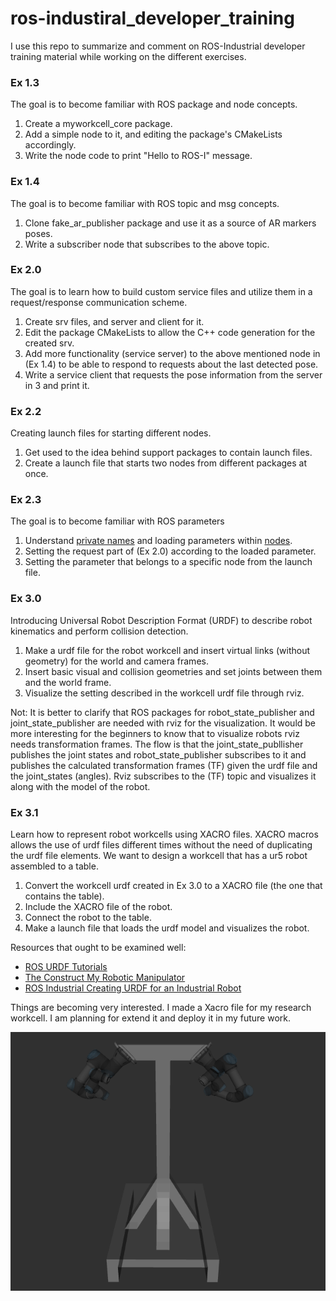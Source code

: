 # ros-industiral_developer_training
I use this repo to summarize and comment on ROS-Industrial developer training material while working on the different exercises.
 
### Ex 1.3 
The goal is to become familiar with ROS package and node concepts.
1. Create a myworkcell_core package.
2. Add a simple node to it, and editing the package's CMakeLists accordingly.
3. Write the node code to print "Hello to ROS-I" message.

### Ex 1.4 
The goal is to become familiar with ROS topic and msg concepts.
1. Clone fake_ar_publisher package and use it as a source of AR markers poses.
2. Write a subscriber node that subscribes to the above topic.

### Ex 2.0 
The goal is to learn how to build custom service files and utilize them in a request/response communication scheme.
1. Create srv files, and server and client for it.
2. Edit the package CMakeLists to allow the C++ code generation for the created srv.
3. Add more functionality (service server) to the above mentioned node in (Ex 1.4) to be able to respond to requests about the last detected pose.
4. Write a service client that requests the pose information from the server in 3 and print it.

### Ex 2.2
Creating launch files for starting different nodes.
1. Get used to the idea behind support packages to contain launch files.
2. Create a launch file that starts two nodes from different packages at once.
 
 
### Ex 2.3
The goal is to become familiar with ROS parameters
1. Understand [private names](http://wiki.ros.org/Names#Graph) and loading parameters within [nodes](http://wiki.ros.org/roscpp_tutorials/Tutorials/AccessingPrivateNamesWithNodeHandle).
2. Setting the request part of (Ex 2.0) according to the loaded parameter.
3. Setting the parameter that belongs to a specific node from the launch file. 


### Ex 3.0
Introducing Universal Robot Description Format (URDF) to describe robot kinematics and perform collision detection.
1. Make a urdf file for the robot workcell and insert virtual links (without geometry) for the world and camera frames.
2. Insert basic visual and collision geometries and set joints between them and the world frame.
3. Visualize the setting described in the workcell urdf file through rviz.

Not: It is better to clarify that ROS packages for robot_state_publisher and joint_state_publisher are needed with rviz for the visualization. It would be more interesting for the beginners to know that to visualize robots rviz needs transformation frames.
The flow is that the joint_state_publlisher publishes the joint states and robot_state_publisher subscribes to it and publishes the calculated transformation frames (TF) given the urdf file and the joint_states (angles). Rviz subscribes to the (TF) topic and visualizes it along with the model of the robot.

### Ex 3.1
Learn how to represent robot workcells using XACRO files. XACRO macros allows the use of urdf files different times without the need of duplicating the urdf file elements.
We want to design a workcell that has a ur5 robot assembled to a table.
1. Convert the workcell urdf created in Ex 3.0 to a XACRO file (the one that contains the table).
2. Include the XACRO file of the robot.
3. Connect the robot to the table.
4. Make a launch file that loads the urdf model and visualizes the robot.

Resources that ought to be examined well:
* [ROS URDF Tutorials](http://wiki.ros.org/urdf/Tutorials)
* [The Construct My Robotic Manipulator](https://www.youtube.com/watch?v=Ale55LcdZeE&list=PLK0b4e05LnzYpDnNeWJcQLju7JfJFX-lk)
* [ROS Industrial Creating URDF for an Industrial Robot](http://wiki.ros.org/Industrial/Tutorials/Create%20a%20URDF%20for%20an%20Industrial%20Robot)


Things are becoming very interested. I made a Xacro file for my research workcell. 
I am planning for extend it and deploy it in my future work.

![text](./support-files/myresearchworkcell.png?raw=true "My research dual-arm workcell")